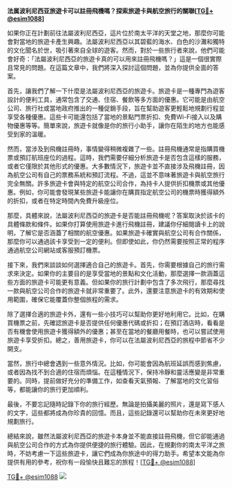 **法属波利尼西亚旅遊卡可以註冊飛機嗎？探索旅遊卡與航空旅行的關聯[[TG💪+ @esim1088](https://t.me/s/esim1088)]**

如果你正在計劃前往法屬波利尼西亞，這片位於南太平洋的天堂之地，那麼你可能會對當地的旅遊卡產生興趣。法屬波利尼西亞以其碧藍的海水、白色的沙灘和獨特的文化聞名於世，吸引著來自全球的遊客。然而，對於一些旅行者來說，他們可能會好奇：「法屬波利尼西亞的旅遊卡真的可以用來註冊飛機嗎？」這是一個很實際且常見的問題。在這篇文章中，我們將深入探討這個問題，並為你提供全面的答案。

首先，讓我們了解一下什麼是法屬波利尼西亞的旅遊卡。旅遊卡是一種專門為遊客設計的便利工具，通常包含了交通、住宿、餐飲等多方面的優惠。它可能是由航空公司、旅行社或當地政府推出的一種促銷手段，旨在幫助遊客更輕鬆地規劃行程並享受各種優惠。這些卡可能還包括了當地的景點門票折扣、免費Wi-Fi接入以及購物優惠等等。簡單來說，旅遊卡就像是你的旅行小助手，讓你在陌生的地方也能感受到家的溫暖。

然而，當涉及到飛機註冊時，事情變得稍微複雜了一些。註冊飛機通常是指購買機票或預訂航班座位的過程。這時，我們需要仔細分析旅遊卡是否包含這樣的服務，或者它僅限於其他形式的優惠。大多數情況下，旅遊卡並不直接涉及飛機註冊，因為航空公司有自己的票務系統和預訂流程。不過，這並不意味著旅遊卡與航空旅行完全無關。許多旅遊卡會與特定的航空公司合作，為持卡人提供折扣機票或其他優惠。例如，你可能會發現某些旅遊卡能讓你在購買指定航空公司的機票時獲得額外的折扣，或者在特定時間內免費升級座位。

那麼，具體來說，法屬波利尼西亞的旅遊卡是否能註冊飛機呢？答案取決於該卡的具體條款和條件。如果你打算使用旅遊卡進行飛機註冊，建議你仔細閱讀卡上的說明，了解它是否涵蓋了相關的航空優惠。如果旅遊卡確實與航空公司有合作關係，那麼你可以通過該卡享受到一定的便利。但即使如此，你仍然需要按照正常的程序通過航空公司網站或客服預訂機票。

接下來，我們來談談如何選擇適合自己的旅遊卡。首先，你需要根據自己的旅行需求來決定。如果你的主要目的是享受當地的景點和文化活動，那麼選擇一款涵蓋這些方面的旅遊卡可能更有意義。但如果你的旅行計劃中包含了多次飛行，那麼尋找一款與航空公司合作的旅遊卡就非常重要了。此外，還要注意旅遊卡的有效期和使用範圍，確保它能覆蓋你整個旅程的需求。

除了選擇合適的旅遊卡外，還有一些小技巧可以幫助你更好地利用它。比如，在購買機票之前，先確認旅遊卡是否提供任何優惠代碼或折扣；在預訂酒店時，看看是否有機會使用旅遊卡獲得額外的優惠；甚至在當地的餐廳用餐時，也可以嘗試使用旅遊卡享受折扣。總之，善用旅遊卡，你可以在法屬波利尼西亞的旅程中節省不少開支。

當然，旅行中總會遇到一些意外情況。比如，你可能會因為航班延誤而感到焦慮，或者因為找不到合適的住宿而煩惱。在這種情況下，保持冷靜和靈活應變是非常重要的。同時，提前做好充分的準備工作，如查看天氣預報、了解當地的文化習俗等，都能讓你的旅行更加順利。

最後，不要忘記隨時記錄下你的旅行經歷。無論是拍攝美麗的照片，還是寫下感人的文字，這些都將成為你珍貴的回憶。而且，這些記錄還可以幫助你在未來更好地規劃旅行。

總結來說，雖然法屬波利尼西亞的旅遊卡本身並不能直接註冊飛機，但它卻能通過與航空公司合作的方式為你提供便捷的旅行體驗。因此，在規劃你的南太平洋之旅時，不妨考慮一下這些旅遊卡，讓它們成為你旅途中的得力助手。希望本文能為你提供有用的參考，祝你有一段愉快且難忘的旅程！[[TG💪+ @esim1088](https://t.me/s/esim1088)]

[TG💪+ @esim1088](https://t.me/s/esim1088) ![](https://i.postimg.cc/4NQfJmqS/Snipaste-2025-05-13-00-14-12.png)